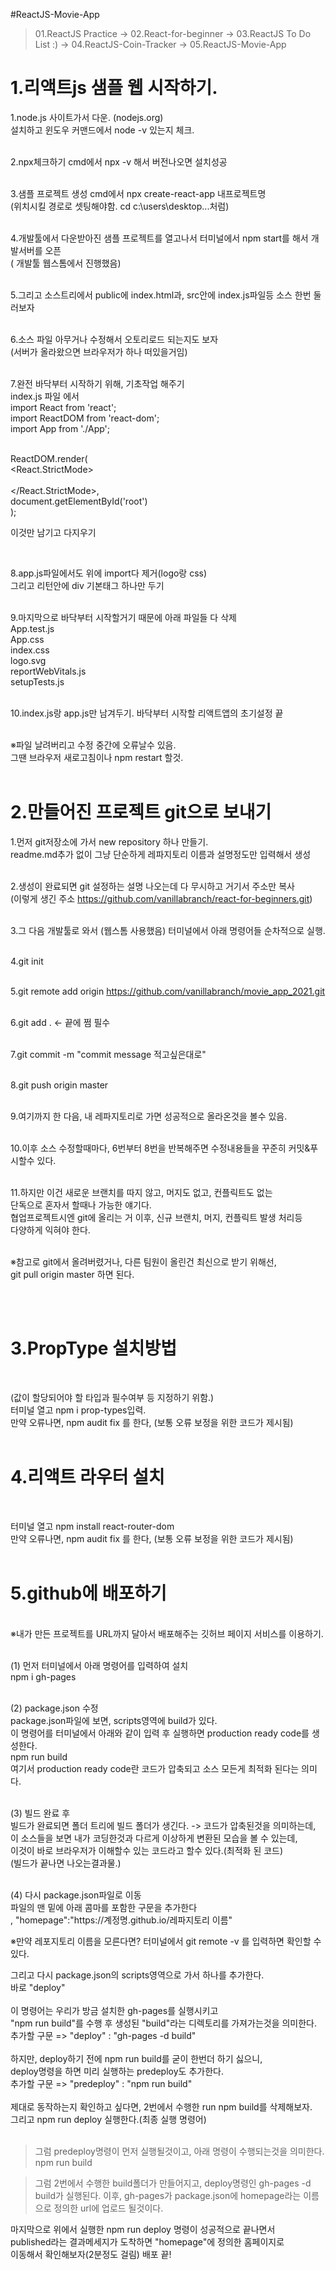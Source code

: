 #ReactJS-Movie-App


>01.ReactJS Practice
-> 02.React-for-beginner
-> 03.ReactJS To Do List :)
-> 04.ReactJS-Coin-Tracker
-> 05.ReactJS-Movie-App



# 1.리액트js 샘플 웹 시작하기.  


1.node.js 사이트가서 다운.  (nodejs.org)<br>
   설치하고 윈도우 커맨드에서 node -v 있는지 체크.<br>
<br>

2.npx체크하기
   cmd에서 npx -v 해서 버전나오면 설치성공<br>
<br>

3.샘플 프로젝트 생성
   cmd에서 npx create-react-app 내프로젝트명<br> 
    (위치시킬 경로로 셋팅해야함. cd c:\users\desktop...처럼)<br>
<br>

4.개발툴에서 다운받아진 샘플 프로젝트를 열고나서 터미널에서 npm start를 해서 개발서버를 오픈<br>
   ( 개발툴 웹스톰에서 진행했음)<br>
<br>

5.그리고 소스트리에서 public에 index.html과, src안에 index.js파일등 소스 한번 둘러보자<br>
<br>

6.소스 파일 아무거나 수정해서 오토리로드 되는지도 보자 <br>
(서버가 올라왔으면 브라우저가 하나 떠있을거임)<br>
<br>

7.완전 바닥부터 시작하기 위해, 기초작업 해주기<br>
   index.js 파일 에서 <br>
   import React from 'react';<br>
   import ReactDOM from 'react-dom';<br>
   import App from './App';<br>
<br>

ReactDOM.render(<br>
<React.StrictMode><br>
<App /><br>
</React.StrictMode>,<br>
document.getElementById('root')<br>
);
<br>

 이것만 남기고 다지우기<br>

<br>

8.app.js파일에서도 위에 import다 제거(logo랑 css)<br>
   그리고 리턴안에 div 기본태그 하나만 두기<br>
   <br>

9.마지막으로 바닥부터 시작할거기 때문에 아래 파일들 다 삭제<br>
   App.test.js<br>
   App.css<br>
   index.css<br>
   logo.svg<br>
   reportWebVitals.js<br>
   setupTests.js<br>
   <br>

10.index.js랑 app.js만 남겨두기. 바닥부터 시작할 리액트앱의 초기설정 끝<br>
    <br>

※파일 날려버리고 수정 중간에 오류날수 있음.  <br>
그땐 브라우저 새로고침이나 npm restart 할것.<br>
    <br>



# 2.만들어진 프로젝트 git으로 보내기

1.먼저 git저장소에 가서 new repository 하나 만들기.<br>
   readme.md추가 없이 그냥 단순하게 레파지토리 이름과 설명정도만 입력해서 생성<br>
<br>

2.생성이 완료되면 git 설정하는 설명 나오는데 다 무시하고 거기서 주소만 복사<br>
   (이렇게 생긴 주소 https://github.com/vanillabranch/react-for-beginners.git)<br>
<br>

3.그 다음 개발툴로 와서 (웹스톰 사용했음) 터미널에서 아래 명령어들 순차적으로 실행.<br>
<br>

4.git init<br>
<br>

5.git remote add origin https://github.com/vanillabranch/movie_app_2021.git<br>
<br>

6.git add .   <- 끝에 쩜 필수<br>
<br>

7.git commit -m "commit message 적고싶은대로"<br>
<br>

8.git push origin master<br>
<br>

9.여기까지 한 다음, 내 레파지토리로 가면 성공적으로 올라온것을 볼수 있음.<br>
<br>

10.이후 소스 수정할때마다, 6번부터 8번을 반복해주면 수정내용들을 꾸준히 커밋&푸시할수 있다.<br>
<br>

11.하지만 이건 새로운 브랜치를 따지 않고, 머지도 없고, 컨플릭트도 없는 <br>
단독으로 혼자서 할때나 가능한 얘기다.<br>
협업프로젝트시엔 git에 올리는 거 이후, 신규 브랜치, 머지, 컨플릭트 발생 처리등 <br>
다양하게 익혀야 한다.<br>
<br>

※참고로 git에서 올려버렸거나, 다른 팀원이 올린건 최신으로 받기 위해선, <br>
git pull origin master 하면 된다.<br>
<br>



<br>

# 3.PropType 설치방법<br>
<br>

(값이 할당되어야 할 타입과 필수여부 등 지정하기 위함.)<br>
터미널 열고 npm i prop-types입력.<br>
만약 오류나면, npm audit fix 를 한다, (보통 오류 보정을 위한 코드가 제시됨)<br>
<br>



# 4.리액트 라우터 설치<br>
<br>

터미널 열고 npm install react-router-dom<br>
만약 오류나면, npm audit fix 를 한다, (보통 오류 보정을 위한 코드가 제시됨)<br>
<br>



# 5.github에 배포하기<br>

<br>
※내가 만든 프로젝트를 URL까지 달아서 배포해주는 깃허브 페이지 서비스를 이용하기.<br>
<br>

(1) 먼저 터미널에서 아래 명령어를 입력하여 설치<br>
npm i gh-pages<br>

<br>
(2) package.json 수정<br>
package.json파일에 보면, scripts영역에 build가 있다.<br>
이 명령어를 터미널에서 아래와 같이 입력 후 실행하면 production ready code를 생성한다.<br>
npm run build<br>
여기서 production ready code란 코드가 압축되고 소스 모든게 최적화 된다는 의미다.<br>
<br>

(3) 빌드 완료 후<br>
빌드가 완료되면 폴더 트리에 빌드 폴더가 생긴다. -> 코드가 압축된것을 의미하는데,<br>
이 소스들을 보면 내가 코딩한것과 다르게 이상하게 변환된 모습을 볼 수 있는데,<br>
이것이 바로 브라우저가 이해할수 있는 코드라고 할수 있다.(최적화 된 코드)<br>
(빌드가 끝나면 나오는결과물.)<br>

<br>
(4) 다시 package.json파일로 이동<br>
파일의 맨 밑에 아래 콤마를 포함한 구문을 추가한다<br>
, "homepage":"https://계정명.github.io/레파지토리 이름"<br>

※만약 레포지토리 이름을 모른다면? 터미널에서 git remote -v 를 입력하면 확인할 수 있다.<br>

그리고 다시 package.json의  scripts영역으로 가서 하나를 추가한다.<br>
바로 "deploy"<br>
<br>
이 명령어는 우리가 방금 설치한 gh-pages를 실행시키고<br>
"npm run build"를 수행 후 생성된 "build"라는 디렉토리를 가져가는것을 의미한다.<br>
추가할 구문 =>  "deploy" : "gh-pages -d build"<br>
<br>
하지만, deploy하기 전에 npm run build를 굳이 한번더 하기 싫으니,  <br>
deploy명령을 하면 미리 실행하는 predeploy도 추가한다.<br>
추가할 구문 => "predeploy" : "npm run build"<br>
<br>
제대로 동작하는지 확인하고 싶다면, 2번에서 수행한 run npm build를 삭제해보자.<br>
그리고 npm run deploy 실행한다.(최종 실행 명령어)<br>
<br>

>그럼 predeploy명령이 먼저 실행될것이고, 아래 명령이 수행되는것을 의미한다.
npm run build

>그럼 2번에서 수행한 build폴더가 만들어지고, deploy명령인 gh-pages -d build가 실행된다.
이후, gh-pages가 package.json에 homepage라는 이름으로 정의한 url에 업로드 될것이다.

마지막으로 위에서 실행한 npm run deploy 명령이 성공적으로 끝나면서 <br>
published라는 결과메세지가 도착하면 "homepage"에 정의한 홈페이지로 <br>
이동해서 확인해보자(2분정도 걸림) 배포 끝!<br>
